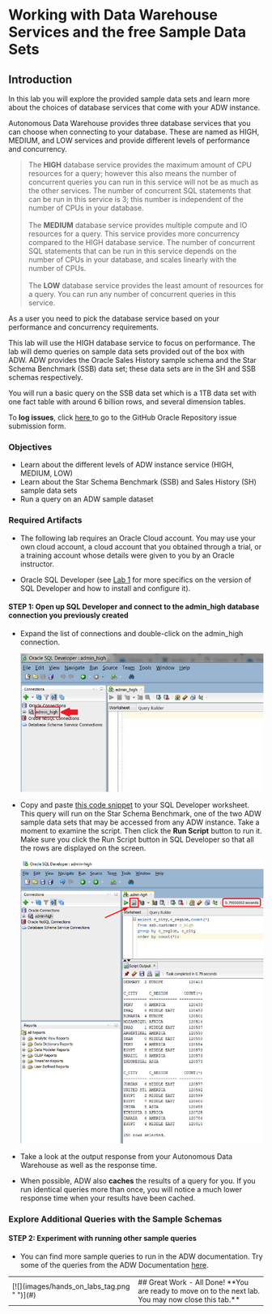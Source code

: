 
<!--September 21, 2018-->

# Working with Data Warehouse Services and the free Sample Data Sets


## Introduction

In this lab you will explore the provided sample data sets and learn more about the choices of database services that come with your ADW instance.

Autonomous Data Warehouse  provides three database services that you can choose when connecting to your database. These are named as HIGH, MEDIUM, and LOW services and provide different levels of performance and concurrency.
<blockquote>
The <strong>HIGH</strong> database service provides the maximum amount of CPU resources for a query; however this also means the number of concurrent queries you can run in this service will not be as much as the other services. The number of concurrent SQL statements that can be run in this service is 3; this number is independent of the number of CPUs in your database.
<br><br>
The <strong>MEDIUM</strong> database service provides multiple compute and IO resources for a query. This service provides more concurrency compared to the HIGH database service. The number of concurrent SQL statements that can be run in this service depends on the number of CPUs in your database, and scales linearly with the number of CPUs.
<br><br>
The <strong>LOW</strong> database service provides the least amount of resources for a query. You can run any number of concurrent queries in this service.
<br>
</blockquote>
As a user you need to pick the database service based on your performance and concurrency requirements.

This lab will use the HIGH database service to focus on performance. The lab will demo queries on sample data sets provided out of the box with ADW. ADW provides the Oracle Sales History sample schema and the Star Schema Benchmark (SSB) data set; these data sets are in the SH and SSB schemas respectively.

You will run a basic query on the SSB data set which is a 1TB data set with one fact table with around 6 billion rows, and several dimension tables.

To **log issues**, click <a href="https://github.com/millerhoo/journey4-adwc/issues/new" target="_blank"> here </a> to go to the GitHub Oracle Repository issue submission form.

### Objectives

- Learn about the different levels of ADW instance service (HIGH, MEDIUM, LOW)
- Learn about the Star Schema Benchmark (SSB) and Sales History (SH) sample data sets
- Run a query on an ADW sample dataset

### Required Artifacts

-   The following lab requires an Oracle Cloud account. You may use your own cloud account, a cloud account that you obtained through a trial, or a training account whose details were given to you by an Oracle instructor.

-   Oracle SQL Developer (see [Lab 1](LabGuide1.md) for more specifics on the version of SQL Developer and how to install and configure it).


#### **STEP 1: Open up SQL Developer and connect to the admin_high database connection you previously created**

-   Expand the list of connections and double-click on the admin_high connection.

    ![](images/200/snap0014314.jpg " ")

-   Copy and paste <a href="./scripts/200/high_ssb_query.txt" target="_blank">this code snippet</a> to your SQL Developer worksheet. This query will run on the Star Schema Benchmark, one of the two ADW sample data sets that may be accessed from any ADW instance. Take a moment to examine the script. Then click the **Run Script** button to run it. Make sure you click the Run Script button in SQL Developer so that all the rows are displayed on the screen.

    ![](./images/200/snap0014315.jpg " ")

-   Take a look at the output response from your Autonomous Data Warehouse as well as the response time.

-   When possible, ADW also **caches** the results of a query for you. If you run identical queries more than once, you will notice a much lower response time when your results have been cached.

### Explore Additional Queries with the Sample Schemas


#### **STEP 2: Experiment with running other sample queries**

-   You can find more sample queries to run in the ADW documentation.  Try some of the queries from the ADW Documentation <a href="https://docs.oracle.com/en/cloud/paas/autonomous-data-warehouse-cloud/user/sample-queries.html" target="_blank">here</a>.


<table>
<tr><td class="td-logo">[![](images/hands_on_labs_tag.png " ")](#)</td>
<td class="td-banner">
## Great Work - All Done!
**You are ready to move on to the next lab. You may now close this tab.**
</td>
</tr>
<table>
